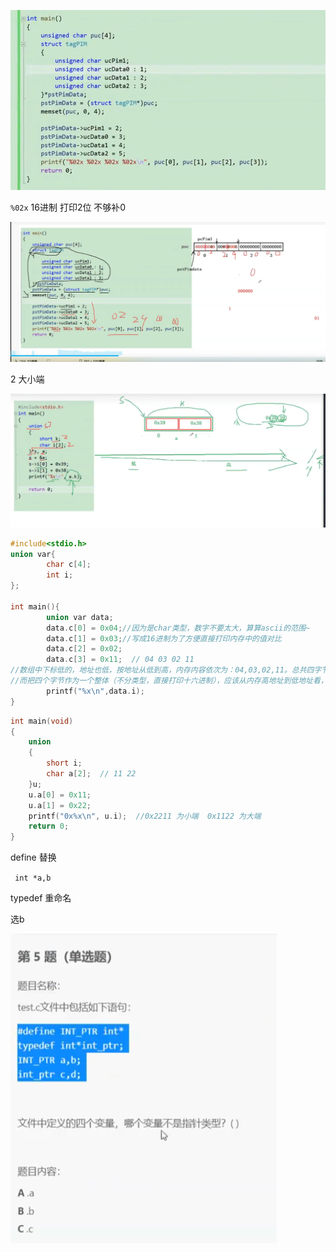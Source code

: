 ![image-20231103133931806](assets/image-20231103133931806.png)



`%02x` 16进制 打印2位 不够补0

![image-20231103134109841](assets/image-20231103134109841.png)







2  大小端

![image-20231103135220148](assets/image-20231103135220148.png)



```c
#include<stdio.h>  
union var{  
        char c[4];  
        int i;  
};  

int main(){  
        union var data;  
        data.c[0] = 0x04;//因为是char类型，数字不要太大，算算ascii的范围~  
        data.c[1] = 0x03;//写成16进制为了方便直接打印内存中的值对比  
        data.c[2] = 0x02;  
        data.c[3] = 0x11;  // 04 03 02 11
//数组中下标低的，地址也低，按地址从低到高，内存内容依次为：04,03,02,11。总共四字节 
//而把四个字节作为一个整体（不分类型，直接打印十六进制），应该从内存高地址到低地址看，0x11020304，低位04放在低地址上。  
        printf("%x\n",data.i);  
}  
```

```c
int main(void)
{
	union
	{
		short i;
		char a[2];  // 11 22 
	}u;
	u.a[0] = 0x11;
	u.a[1] = 0x22;
	printf("0x%x\n", u.i);  //0x2211 为小端  0x1122 为大端
	return 0;
}

```







define  替换  

` int *a,b`

typedef 重命名  

选b

![image-20231103152235471](assets/image-20231103152235471.png)